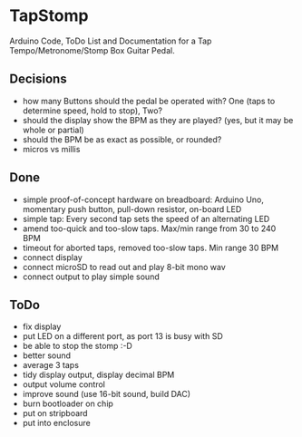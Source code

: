 # TapStomp

Arduino Code, ToDo List and Documentation for a Tap Tempo/Metronome/Stomp Box Guitar Pedal.

## Decisions
- how many Buttons should the pedal be operated with? One (taps to determine speed, hold to stop), Two?
- should the display show the BPM as they are played? (yes, but it may be whole or partial)
- should the BPM be as exact as possible, or rounded?
- micros vs millis

## Done
- simple proof-of-concept hardware on breadboard: Arduino Uno, momentary push button, pull-down resistor, on-board LED
- simple tap: Every second tap sets the speed of an alternating LED
- amend too-quick and too-slow taps. Max/min range from 30 to 240 BPM
- timeout for aborted taps, removed too-slow taps. Min range 30 BPM
- connect display
- connect microSD to read out and play 8-bit mono wav
- connect output to play simple sound

## ToDo
- fix display
- put LED on a different port, as port 13 is busy with SD
- be able to stop the stomp :-D
- better sound
- average 3 taps
- tidy display output, display decimal BPM
- output volume control
- improve sound (use 16-bit sound, build DAC)
- burn bootloader on chip
- put on stripboard
- put into enclosure